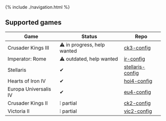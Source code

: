 {% include ./navigation.html %}

## Supported games


| Game                  | Status                     | Repo                                                                    |
|-----------------------|----------------------------|-------------------------------------------------------------------------|
| Crusader Kings III    | ⚠ in progress, help wanted | [ck3-config](https://github.com/cwtools/cwtools-ck3-config)             |
| Imperator: Rome       | ⚠ outdated, help wanted    | [ir-config](https://github.com/cwtools/cwtools-ir-config)               |
| Stellaris             | ✔                         | [stellaris-config](https://github.com/cwtools/cwtools-stellaris-config) |
| Hearts of Iron IV     | ✔                         | [hoi4-config](https://github.com/cwtools/cwtools-hoi4-config)           |
| Europa Universalis IV | ✔                         | [eu4-config](https://github.com/cwtools/cwtools-eu4-config)             |
| Crusader Kings II     | ❕ partial                 | [ck2-config](https://github.com/cwtools/cwtools-ck2-config)             |
| Victoria II           | ❕ partial                 | [vic2-config](https://github.com/cwtools/cwtools-vic2-config)           |